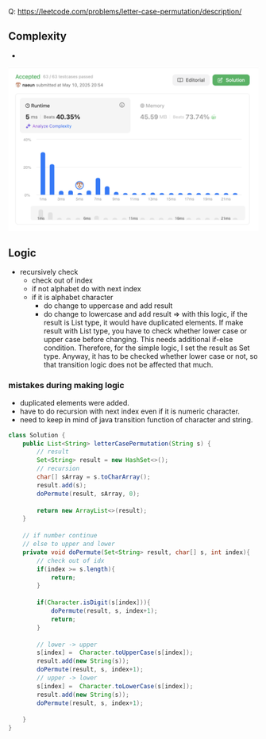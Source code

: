 Q: https://leetcode.com/problems/letter-case-permutation/description/
## Complexity
- 
![complexity](../../lib/images/naeun/784-complexity.png)
## Logic
- recursively check
    - check out of index
    - if not alphabet do with next index
    - if it is alphabet character
        - do change to uppercase and add result
        - do change to lowercase and add result
        => with this logic, if the result is List type, it would have duplicated elements. If make result with List type, you have to check whether lower case or upper case before changing. This needs additional if-else condition. Therefore, for the simple logic, I set the result as Set type. Anyway, it has to be checked whether lower case or not, so that transition logic does not be affected that much.

### mistakes during making logic
- duplicated elements were added.
- have to do recursion with next index even if it is numeric character.
- need to keep in mind of java transition function of character and string.

```java
class Solution {
    public List<String> letterCasePermutation(String s) {
        // result
        Set<String> result = new HashSet<>();
        // recursion
        char[] sArray = s.toCharArray();
        result.add(s);
        doPermute(result, sArray, 0);

        return new ArrayList<>(result);
    }

    // if number continue
    // else to upper and lower
    private void doPermute(Set<String> result, char[] s, int index){
        // check out of idx
        if(index >= s.length){
            return;
        }

        if(Character.isDigit(s[index])){
            doPermute(result, s, index+1);
            return;
        }
        
        // lower -> upper
        s[index] =  Character.toUpperCase(s[index]); 
        result.add(new String(s));
        doPermute(result, s, index+1);
        // upper -> lower
        s[index] =  Character.toLowerCase(s[index]); 
        result.add(new String(s));
        doPermute(result, s, index+1);
        
    }
}

```
